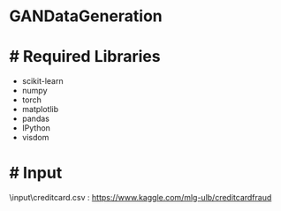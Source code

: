 # GANDataGeneration
# # Required Libraries
- scikit-learn
- numpy
- torch
- matplotlib
- pandas
- IPython
- visdom

# # Input
\input\creditcard.csv : https://www.kaggle.com/mlg-ulb/creditcardfraud
